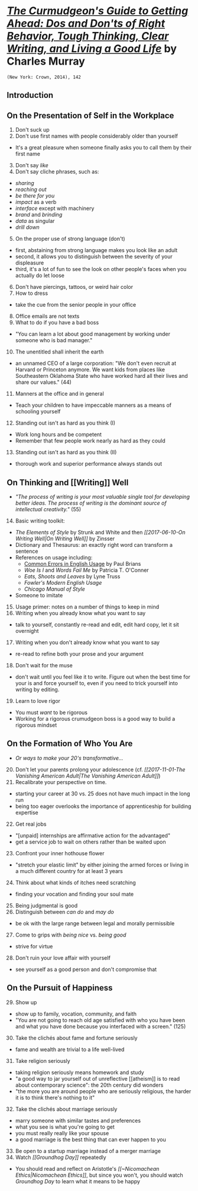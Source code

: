 # [*The Curmudgeon's Guide to Getting Ahead: Dos and Don'ts of Right Behavior, Tough Thinking, Clear Writing, and Living a Good Life*](https://www.amazon.com/Curmudgeons-Guide-Getting-Ahead-Behavior/dp/0804141444/ref=sr_1_1?ie=UTF8&qid=1546093872&sr=8-1&keywords=the+curmudgeon%27s+guide) by Charles Murray

`(New York: Crown, 2014), 142`

## Introduction

## On the Presentation of Self in the Workplace
1. Don't suck up
2. Don't use first names with people considerably older than yourself
  - It's a great pleasure when someone finally asks you to call them by their first name
3. Don't say *like*
4. Don't say cliche phrases, such as:
  - *sharing*
  - *reaching out*
  - *be there for you*
  - *impact* as a verb
  - *interface* except with machinery
  - *brand* and *brinding*
  - *data* as singular
  - *drill down*
5. On the proper use of strong language (don't)
  - first, abstaining from strong language makes you look like an adult
  - second, it allows you to distinguish between the severity of your displeasure
  - third, it's a lot of fun to see the look on other people's faces when you actually do let loose
6. Don't have piercings, tattoos, or weird hair color
7. How to dress
  - take the cue from the senior people in your office
8. Office emails are not texts
9. What to do if you have a bad boss
  - "You can learn a lot about good management by working under someone who is bad manager."
10. The unentitled shall inherit the earth
  - an unnamed CEO of a large corporation: "We don't even recruit at Harvard or Princeton anymore. We want kids from places like Southeastern Oklahoma State who have worked hard all their lives and share our values." (44)
11. Manners at the office and in general
  - Teach your children to have impeccable manners as a means of schooling yourself
12. Standing out isn't as hard as you think (I)
  - Work long hours and be competent
  - Remember that few people work nearly as hard as they could
13. Standing out isn't as hard as you think (II)
  - thorough work and superior performance always stands out


## On Thinking and [[Writing]] Well
- *"The process of writing is your most valuable single tool for developing better ideas. The process of writing is the dominant source of intellectual creativity."* (55)
14. Basic writing toolkit:
  - *The Elements of Style* by Strunk and White and then *[[2017-06-10-On Writing Well|On Writing Well]]* by Zinsser
  - Dictionary and Thesaurus: an exactly right word can transform a sentence
  - References on usage including: 
    - [Common Errors in English Usage](https://s3.wp.wsu.edu/uploads/sites/1350/2017/05/errorsRTF.txt) by Paul Brians
    - *Woe Is I* and *Words Fail Me* by Patricia T. O'Conner
    - *Eats, Shoots and Leaves* by Lyne Truss
    - *Fowler's Modern English Usage*
    - *Chicago Manual of Style*
  - Someone to imitate
15. Usage primer: notes on a number of things to keep in mind
16. Writing when you already know what you want to say
  - talk to yourself, constantly re-read and edit, edit hard copy, let it sit overnight
17. Writing when you don't already know what you want to say
  - re-read to refine both your prose and your argument
18. Don't wait for the muse
  - don't wait until you feel like it to write. Figure out when the best time for your is and force yourself to, even if you need to trick yourself into writing by editing.
19. Learn to love rigor
  - You must *want* to be rigorous
  - Working for a rigorous crumudgeon boss is a good way to build a rigorous mindset

## On the Formation of Who You Are
- *Or ways to make your 20's transformative...*
20. Don't let your parents prolong your adolescence (cf. *[[2017-11-01-The Vanishing American Adult|The Vanishing American Adult]]*)
21. Recalibrate your perspective on time.
  - starting your career at 30 vs. 25 does not have much impact in the long run
  - being too eager overlooks the importance of apprenticeship for building expertise
22. Get real jobs
  - "[unpaid] internships are affirmative action for the advantaged"
  - get a service job to wait on others rather than be waited upon
23. Confront your inner hothouse flower
  - "stretch your elastic limit" by either joining the armed forces or living in a much different country for at least 3 years
24. Think about what kinds of itches need scratching
  - finding your vocation and finding your soul mate
25. Being judgmental is good
26. Distinguish between *can do* and *may do*
  - be ok with the large range between legal and morally permissible
27. Come to grips with *being nice* vs. *being good*
  - strive for virtue
28. Don't ruin your love affair with yourself
  - see yourself as a good person and don't compromise that

## On the Pursuit of Happiness
29. Show up
  - show up to family, vocation, community, and faith
  - "You are not going to reach old age satisfied with who you have been and what you have done because you interfaced with a screen." (125)
30. Take the clichés about fame and fortune seriously
  - fame and wealth are trivial to a life well-lived
31. Take religion seriously
  - taking religion seriously means homework and study
  - "a good way to jar yourself out of unreflective [[atheism]] is to read about contemporary science": the 20th century did wonders
  - "the more you are around people who are seriously religious, the harder it is to think there's nothing to it"
32. Take the clichés about marriage seriously
  - marry someone with similar tastes and preferences
  - what you see is what you're going to get
  - you must really really like your spouse
  - a good marriage is the best thing that can ever happen to you
33. Be open to a startup marriage instead of a merger marriage
34. Watch *[[Groundhog Day]]* repeatedly
  - You should read and reflect on Aristotle's *[[~Nicomachean Ethics|Nicomachean Ethics]]*, but since you won't, you should watch *Groundhog Day* to learn what it means to be happy

